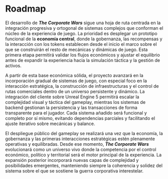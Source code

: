 # Roadmap

El desarrollo de _**The Corporate Wars**_ sigue una hoja de ruta centrada en la integración progresiva y ortogonal de sistemas complejos que conforman el núcleo de la experiencia de juego. La prioridad es desplegar un prototipo funcional de la **economía central**, donde la gobernanza, las recompensas y la interacción con los tokens establecen desde el inicio el marco sobre el que se construirán el resto de mecánicas y dinámicas de juego. Esta primera etapa permitirá validar los flujos económicos y ajustar el equilibrio antes de expandir la experiencia hacia la simulación táctica y la gestión de activos.

A partir de esta base económica sólida, el proyecto avanzará en la incorporación gradual de sistemas de juego, con especial foco en la interacción estratégica, la construcción de infraestructuras y el control de rutas comerciales dentro de un universo persistente y dinámico. La integración del cliente sobre Unreal Engine 5 permitirá escalar la complejidad visual y táctica del gameplay, mientras los sistemas de backend gestionan la persistencia y las transacciones de forma transparente para el jugador. Cada sistema añadido será funcional y completo por sí mismo, evitando dependencias parciales y facilitando el ajuste iterativo sobre mecánicas y balance.

El despliegue público del gameplay se realizará una vez que la economía, la gobernanza y las primeras interacciones estratégicas estén plenamente operativas y equilibradas. Desde ese momento, _**The Corporate Wars**_ evolucionará como un universo vivo donde la competencia por el control económico, político y territorial será el motor principal de la experiencia. La expansión posterior incorporará nuevas capas de complejidad y posibilidades emergentes, manteniendo siempre la coherencia y solidez del sistema sobre el que se sostiene la guerra corporativa interestelar.
